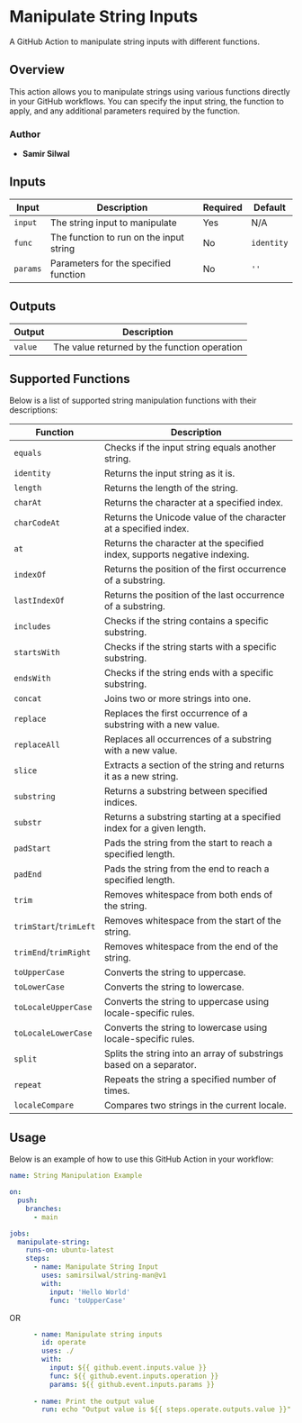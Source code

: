 # Manipulate String Inputs

A GitHub Action to manipulate string inputs with different functions.

## Overview

This action allows you to manipulate strings using various functions directly in your GitHub workflows. You can specify the input string, the function to apply, and any additional parameters required by the function.

### Author

- **Samir Silwal**

## Inputs

| Input   | Description                             | Required | Default    |
|---------|-----------------------------------------|----------|------------|
| `input` | The string input to manipulate           | Yes      | N/A        |
| `func`  | The function to run on the input string  | No       | `identity` |
| `params`| Parameters for the specified function   | No       | `''`       |

## Outputs

| Output | Description                                 |
|--------|---------------------------------------------|
| `value`| The value returned by the function operation |

## Supported Functions

Below is a list of supported string manipulation functions with their descriptions:

| Function           | Description                                                             |
|--------------------|------------------------------------------------------------------------|
| `equals`           | Checks if the input string equals another string.                      |
| `identity`         | Returns the input string as it is.                                      |
| `length`           | Returns the length of the string.                                       |
| `charAt`           | Returns the character at a specified index.                             |
| `charCodeAt`       | Returns the Unicode value of the character at a specified index.        |
| `at`               | Returns the character at the specified index, supports negative indexing.|
| `indexOf`          | Returns the position of the first occurrence of a substring.            |
| `lastIndexOf`      | Returns the position of the last occurrence of a substring.             |
| `includes`         | Checks if the string contains a specific substring.                    |
| `startsWith`       | Checks if the string starts with a specific substring.                 |
| `endsWith`         | Checks if the string ends with a specific substring.                   |
| `concat`           | Joins two or more strings into one.                                     |
| `replace`          | Replaces the first occurrence of a substring with a new value.          |
| `replaceAll`       | Replaces all occurrences of a substring with a new value.               |
| `slice`            | Extracts a section of the string and returns it as a new string.        |
| `substring`        | Returns a substring between specified indices.                          |
| `substr`           | Returns a substring starting at a specified index for a given length.   |
| `padStart`         | Pads the string from the start to reach a specified length.             |
| `padEnd`           | Pads the string from the end to reach a specified length.               |
| `trim`             | Removes whitespace from both ends of the string.                        |
| `trimStart`/`trimLeft` | Removes whitespace from the start of the string.                   |
| `trimEnd`/`trimRight`   | Removes whitespace from the end of the string.                     |
| `toUpperCase`      | Converts the string to uppercase.                                       |
| `toLowerCase`      | Converts the string to lowercase.                                       |
| `toLocaleUpperCase`| Converts the string to uppercase using locale-specific rules.           |
| `toLocaleLowerCase`| Converts the string to lowercase using locale-specific rules.           |
| `split`            | Splits the string into an array of substrings based on a separator.     |
| `repeat`           | Repeats the string a specified number of times.                         |
| `localeCompare`    | Compares two strings in the current locale.                             |

## Usage

Below is an example of how to use this GitHub Action in your workflow:

```yaml
name: String Manipulation Example

on:
  push:
    branches:
      - main

jobs:
  manipulate-string:
    runs-on: ubuntu-latest
    steps:
      - name: Manipulate String Input
        uses: samirsilwal/string-man@v1
        with:
          input: 'Hello World'
          func: 'toUpperCase'
```
OR

```yaml
      - name: Manipulate string inputs
        id: operate
        uses: ./
        with:
          input: ${{ github.event.inputs.value }}
          func: ${{ github.event.inputs.operation }}
          params: ${{ github.event.inputs.params }}
      
      - name: Print the output value
        run: echo "Output value is ${{ steps.operate.outputs.value }}"
```
